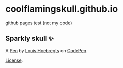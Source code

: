 # coolflamingskull.github.io
github pages test (not my code)


Sparkly skull ✨
--


A [Pen](https://codepen.io/Mamboleoo/pen/yLbxYdx) by [Louis Hoebregts](https://codepen.io/Mamboleoo) on [CodePen](https://codepen.io).

[License](https://codepen.io/license/pen/yLbxYdx).
